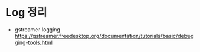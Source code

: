 # Log 정리


- gstreamer logging
https://gstreamer.freedesktop.org/documentation/tutorials/basic/debugging-tools.html
